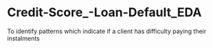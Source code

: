 # Credit-Score_-Loan-Default_EDA
To identify patterns which indicate if a client has difficulty paying their instalments
